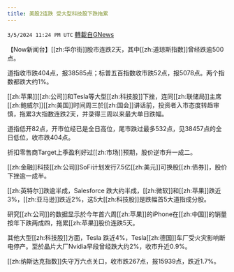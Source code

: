 ```yaml
---
title: 美股2连跌 受大型科技股下跌拖累
---
```

`3/5/2024 11:24 PM UTC` [轉載自GNews](https://gnews.org/articles/2368531)

【Now新闻台】[[zh:华尔街]]股市连跌2天，其中[[zh:道琼斯指数]]曾经跌逾500点。

道指收市跌404点，报38585点；标普五百指数收市跌52点，报5078点。两个指数都跌大约1%。

[[zh:苹果]][[zh:公司]]和Tesla等大型[[zh:科技股]]下挫，连同[[zh:联储局]]主席[[zh:鲍威尔]][[zh:美国]]时间周三於[[zh:国会]]讲话前，投资者入市态度转趋审慎，拖累3大指数连跌2天，并录得三周以来最大单日跌幅。

道指低开82点，开市位经已是全日高位，尾市跌过最多532点，见38457点的全日低位，收市跌404点。

折扣零售商Target上季盈利好过[[zh:市场]]预期，股价逆市升一成二。

[[zh:金融]]科技[[zh:公司]]SoFi计划发行7.5亿[[zh:美元]]可换股[[zh:债券]]，股价下挫逾一成半。

[[zh:英特尔]]跌逾半成，Salesforce 跌大约半成，[[zh:微软]]和[[zh:苹果]]跌近3%，[[zh:亚马逊]]跌近2%，这5大[[zh:科技股]]是跌幅首5大道指成分股。

研究[[zh:公司]]的数据显示於今年首六周[[zh:苹果]]的iPhone在[[zh:中国]]的销量按年下跌两成四，拖累[[zh:苹果]]股价连跌5天。

其他大型[[zh:科技股]]方面，Tesla 跌近4%，Tesla[[zh:德国]]车厂受火灾影响断电停产。至於晶片大厂Nvidia早段曾经跌大约2%，收市升近0.9%。

[[zh:纳斯达克指数]]失守万六点关口，收市跌267点，报15939点，跌近1.7%。
